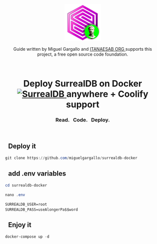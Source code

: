 <br>
<p align="center">
    <a href="https://github.com/miguelgargallo/surrealdb-docker" target="_blank">
        <img width="120" alt="SurrealDB Image" src="https://github.com/miguelgargallo/deploy-surrealdb-docker-coolify/blob/2d312adb6d966d68766f8d26c37bcf82349e0e82/img/light/logo.svg">
    </a>
    <p align="center">
    Guide written by <a src="https://miguelgargallo.com" target="_blank">Miguel Gargallo </a> and <a href="https://itamaesan.org" target="_blank"> ITANAESAB ORG </a> supports this project, a free open source code foundation.
    </p> 
</p>
<br>
<h1 align="center">
    <a>Deploy SurrealDB on Docker <a href="https://github.com/miguelgargallo/surrealdb-docker" target="_blank">
        <img href="https://github.com/miguelgargallo/deploy-surrealdb-docker-coolify/blob/cb7c9f6f65552da95cf376998754241a0188e45c/img/light/text.svg" height="15" alt="SurrealDB">
    </a> anywhere + Coolify support</h1>
    <h3 align="center">Read. &nbsp; Code. &nbsp; Deploy.</h3>
    <br>

<h2><img height="20" href="https://github.com/miguelgargallo/deploy-surrealdb-docker-coolify/blob/cb7c9f6f65552da95cf376998754241a0188e45c/img/whatissurreal.svg">&nbsp;&nbsp;Deploy it</h2>

```powershell
git clone https://github.com/miguelgargallo/surrealdb-docker
```

<h2><img height="20" href="https://github.com/miguelgargallo/deploy-surrealdb-docker-coolify/blob/cb7c9f6f65552da95cf376998754241a0188e45c/img/whatissurreal.svg">&nbsp;&nbsp;add .env variables</h2>

```powershell
cd surrealdb-docker
```

```powershell
nano .env
```

```md
SURREALDB_USER=root
SURREALDB_PASS=useAlongerPa$$word
```

<h2><img height="20" href="https://github.com/miguelgargallo/deploy-surrealdb-docker-coolify/blob/cb7c9f6f65552da95cf376998754241a0188e45c/img/whatissurreal.svg">&nbsp;&nbsp;Enjoy it</h2>

```powershell
docker-compose up -d
```
